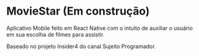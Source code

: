 # MovieStar (Em construção)
Aplicativo Mobile feito em React Native com o intuito de auxiliar o usuário em sua escolha de filmes para assistir.

Baseado no projeto Insider4 do canal Sujeito Programador.
